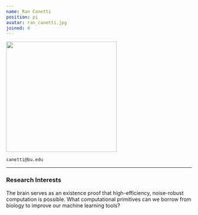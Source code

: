 ```yaml
---
name: Ran Canetti
position: pi
avatar: ran_canetti.jpg
joined: 4
---
```


<img width="300" src="{{site.baseurl}}/images/people/{{page.avatar}}" data-action="zoom">

<i class="fa fa-envelope-o"></i> `canetti@bu.edu`<br>

<hr>

### Research Interests

The brain serves as an existence proof that high-efficiency, noise-robust computation is possible. What computational primitives can we borrow from biology to improve our machine learning tools?
